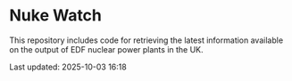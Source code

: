 # Nuke Watch

This repository includes code for retrieving the latest information available on the output of EDF nuclear power plants in the UK.

Last updated: 2025-10-03 16:18